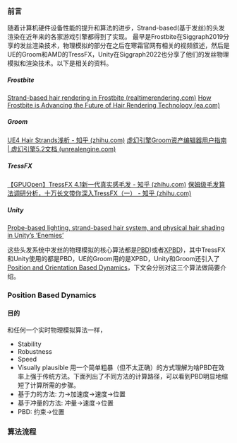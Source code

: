 
### 前言

随着计算机硬件设备性能的提升和算法的进步，Strand-based(基于发丝)的头发渲染在近年来的各家游戏引擎都得到了实现。
最早是Frostbite在Siggraph2019分享的发丝渲染技术，物理模拟的部分在之后在寒霜官网有相关的视频叙述，然后是UE的Groom和AMD的TressFX，Unity在Siggraph2022也分享了他们的发丝物理模拟和渲染技术。以下是相关的资料。
##### Frostbite
[Strand-based hair rendering in Frostbite (realtimerendering.com)](https://www.advances.realtimerendering.com/s2019/hair_presentation_final.pdf)
[How Frostbite is Advancing the Future of Hair Rendering Technology (ea.com)](https://www.ea.com/frostbite/news/the-future-of-hair-rendering-technology-in-frostbite)
##### Groom
[UE4 Hair Strands浅析 - 知乎 (zhihu.com)](https://zhuanlan.zhihu.com/p/128669105)
[虚幻引擎Groom资产编辑器用户指南 | 虚幻引擎5.2文档 (unrealengine.com)](https://docs.unrealengine.com/5.2/zh-CN/groom-asset-editor-user-guide-in-unreal-engine/)
##### TressFX
[【GPUOpen】TressFX 4.1新一代真实感毛发 - 知乎 (zhihu.com)](https://zhuanlan.zhihu.com/p/343741493)
[保姆级毛发算法调研分析，十万长文带你深入TressFX（一） - 知乎 (zhihu.com)](https://zhuanlan.zhihu.com/p/517553643)
##### Unity
[Probe-based lighting, strand-based hair system, and physical hair shading in Unity’s ‘Enemies’](https://www.advances.realtimerendering.com/s2022/SIGGRAPH2022-Advances-Enemies-Ciardi%20et%20al.pptx)

这些头发系统中发丝的物理模拟的核心算法都是[PBD](https://matthias-research.github.io/pages/publications/posBasedDyn.pdf))或者[XPBD](https://matthias-research.github.io/pages/publications/XPBD.pdf))，其中TressFX和Unity使用的都是PBD，UE的Groom用的是XPBD，Unity和Groom还引入了[Position and Orientation Based Dynamics](https://animation.rwth-aachen.de/media/papers/2016-SCA-Cosserat-Rods.pdf)，下文会分别对这三个算法做简要介绍。

### Position Based Dynamics

#### 目的
和任何一个实时物理模拟算法一样，
* Stability
* Robustness 
* Speed  
* Visually plausible
用一个简单粗暴（但不太正确）的方式理解为啥PBD在效率上强于传统方法。下面列出了不同方法的计算路径，可以看到PBD明显地缩短了计算所需的步骤。
* 基于力的方法: 力->加速度->速度->位置
* 基于冲量的方法: 冲量->速度->位置
* PBD: 约束->位置

### 算法流程

#### 